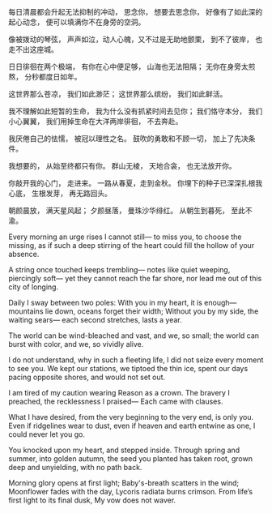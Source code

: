 每日清晨都会升起无法抑制的冲动，
思念你，
想要去思念你，
好像有了如此深的起心动念，
便可以填满你不在身旁的空洞。

像被拨动的琴弦，
声声如泣，动人心魄，又不过是无助地颤栗，
到不了彼岸，
也走不出这座城。

日日徘徊在两个极端，
有你在心中便足够，
山海也无法阻隔；
无你在身旁太煎熬，
分秒都度日如年。

这世界那么苍凉，
我们如此渺茫；
这世界那么缤纷，
我们如此鲜活。

我不理解如此短暂的生命，
我为什么没有抓紧时间去见你；
我们恪守本分，
我们小心翼翼，
我们用掉生命在大洋两岸徘徊，
不去奔赴。

我厌倦自己的怯懦，
被冠以理性之名。
鼓吹的勇敢和不顾一切，
加上了先决条件。

我想要的，
从始至终都只有你。
群山无棱，
天地合衾，
也无法放开你。

你敲开我的心门，
走进来。
一路从春夏，走到金秋。
你埋下的种子已深深扎根我心底，
生根发芽，
再无路回头。

朝颜晨放，
满天星风起；
夕颜昼落，
曼珠沙华绯红。
从朝生到暮死，
至此不渝。


Every morning an urge rises I cannot still—
to miss you,
to choose the missing,
as if such a deep stirring of the heart
could fill the hollow of your absence.

A string once touched keeps trembling—
notes like quiet weeping, piercingly soft—
yet they cannot reach the far shore,
nor lead me out of this city of longing.

Daily I sway between two poles:
With you in my heart, it is enough—
mountains lie down, oceans forget their width;
Without you by my side, the waiting sears—
each second stretches, lasts a year.

The world can be wind-bleached and vast,
and we, so small;
the world can burst with color,
and we, so vividly alive.

I do not understand, why in such a fleeting life, 
I did not seize every moment to see you.
We kept our stations,
we tiptoed the thin ice,
spent our days pacing opposite shores,
and would not set out.

I am tired of my caution
wearing Reason as a crown.
The bravery I preached, the recklessness I praised—
Each came with clauses.

What I have desired,
from the very beginning to the very end, is only you.
Even if ridgelines wear to dust,
even if heaven and earth entwine as one,
I could never let you go.

You knocked upon my heart,
and stepped inside.
Through spring and summer, into golden autumn,
the seed you planted has taken root,
grown deep and unyielding,
with no path back.

Morning glory opens at first light;
Baby's-breath scatters in the wind;
Moonflower fades with the day,
Lycoris radiata burns crimson.
From life’s first light to its final dusk,
My vow does not waver.
